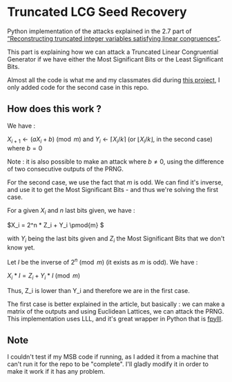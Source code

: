 # Truncated LCG Seed Recovery

Python implementation of the attacks explained in the 2.7 part of [“Reconstructing
truncated integer variables satisfying linear congruences”](https://www.math.cmu.edu/~af1p/Texfiles/RECONTRUNC.pdf).

This part is explaining how we can attack a Truncated Linear Congruential Generator if we have either the Most Significant Bits or the Least Significant Bits.

Almost all the code is what me and my classmates did during [this project](https://github.com/ajuelosemmanuel/CRYPTA_Project), I only added code for the second case in this repo.

## How does this work ?

We have :

$X_{i+1} \leftarrow (aX_i + b) \pmod m$ and $Y_i \leftarrow \left \lceil{X_i/k}\right \rceil$ (or $\left \lfloor{X_i/k}\right \rfloor$, in the second case) where $b = 0$

Note : it is also possible to make an attack where $b \neq 0$, using the difference of two consecutive outputs of the PRNG.

For the second case, we use the fact that $m$ is odd. We can find it's inverse, and use it to get the Most Significant Bits - and thus we're solving the first case.

For a given $X_i$ and $n$ last bits given, we have :

$X_i = 2^n * Z_i + Y_i \pmod{m} $

with $Y_i$ being the last bits given and $Z_i$ the Most Significant Bits that we don't know yet.

Let $I$ be the inverse of $2^n \pmod{m}$ (it exists as $m$ is odd). We have :

$X_i * I = Z_i + Y_i*I \pmod{m}$

Thus, Z_i is lower than Y_i and therefore we are in the first case.

The first case is better explained in the article, but basically : we can make a matrix of the outputs and using Euclidean Lattices, we can attack the PRNG. This implementation uses LLL, and it's great wrapper in Python that is [fpylll](https://github.com/fplll/fpylll).

## Note

I couldn't test if my MSB code if running, as I added it from a machine that can't run it for the repo to be "complete". I'll gladly modify it in order to make it work if it has any problem.
